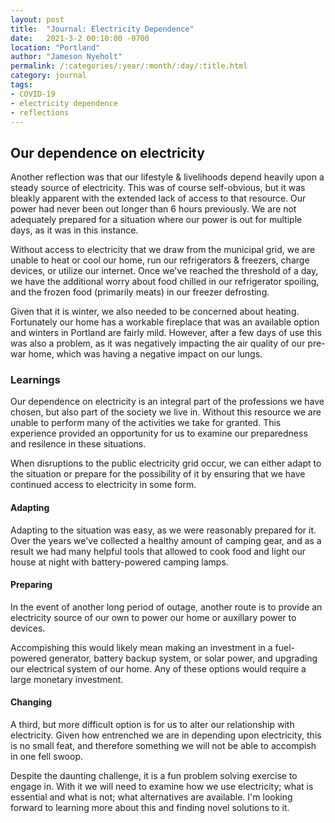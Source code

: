 ```yaml
---
layout: post
title:  "Journal: Electricity Dependence"
date:   2021-3-2 00:10:00 -0700
location: "Portland"
author: "Jameson Nyeholt"
permalink: /:categories/:year/:month/:day/:title.html
category: journal
tags:
- COVID-19
- electricity dependence
- reflections
---
```


## Our dependence on electricity

Another reflection was that our lifestyle & livelihoods depend heavily upon a steady source of electricity.  This was of course self-obvious, but it was bleakly apparent with the extended lack of access to that resource.  Our power had never been out longer than 6 hours previously.  We are not adequately prepared for a situation where our power is out for multiple days, as it was in this instance.  

Without access to electricity that we draw from the municipal grid, we are unable to heat or cool our home, run our refrigerators & freezers, charge devices, or utilize our internet. Once we've reached the threshold of a day, we have the additional worry about food chilled in our refrigerator spoiling, and the frozen food (primarily meats) in our freezer defrosting.  

Given that it is winter, we also needed to be concerned about heating.  Fortunately our home has a workable fireplace that was an available option and winters in Portland are fairly mild.  However, after a few days of use this was also a problem, as it was negatively impacting the air quality of our pre-war home, which was having a negative impact on our lungs.

### Learnings

Our dependence on electricity is an integral part of the professions we have chosen, but also part of the society we live in.  Without this resource we are unable to perform many of the activities we take for granted.  This experience provided an opportunity for us to examine our preparedness and resilence in these situations.

When disruptions to the public electricity grid occur, we can either adapt to the situation or prepare for the possibility of it by ensuring that we have continued access to electricity in some form.

#### Adapting

Adapting to the situation was easy, as we were reasonably prepared for it.  Over the years we've collected a healthy amount of camping gear, and as a result we had many helpful tools that allowed to cook food and light our house at night with battery-powered camping lamps.

#### Preparing

In the event of another long period of outage, another route is to provide an electricity source of our own to power our home or auxillary power to devices.  

Accompishing this would likely mean making an investment in a fuel-powered generator, battery backup system, or solar power, and upgrading our electrical system of our home.  Any of these options would require a large monetary investment.

#### Changing

A third, but more difficult option is for us to alter our relationship with electricity.  Given how entrenched we are in depending upon electricity, this is no small feat, and therefore something we will not be able to accompish in one fell swoop.  

Despite the daunting challenge, it is a fun problem solving exercise to engage in.  With it we will need to examine how we use electricity; what is essential and what is not; what alternatives are available.  I'm looking forward to learning more about this and finding novel solutions to it.


